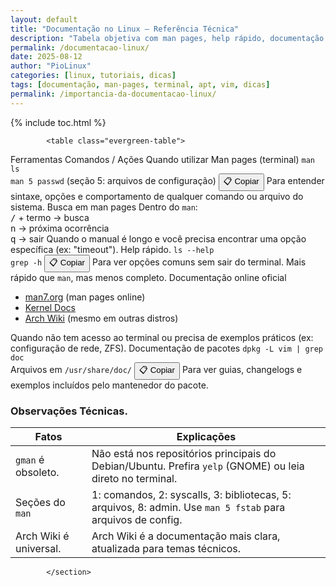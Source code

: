 ```yaml
---
layout: default
title: "Documentação no Linux – Referência Técnica"
description: "Tabela objetiva com man pages, help rápido, documentação online e pacotes — sem fluff, só fontes e comandos reais."
permalink: /documentacao-linux/
date: 2025-08-12
author: "PioLinux"
categories: [linux, tutoriais, dicas]
tags: [documentação, man-pages, terminal, apt, vim, dicas]
permalink: /importancia-da-documentacao-linux/
---
```





{% include toc.html %}

<section class="post-content">


            <table class="evergreen-table">
  <thead>
    <tr>
      <th>Ferramentas</th>
      <th>Comandos / Ações</th>
      <th>Quando utilizar</th>
    </tr>
  </thead>
  <tbody>
    <tr>
      <td data-label="Ferramenta">Man pages (terminal)</td>
      <td data-label="Comando / Ação">
        <code>man ls</code><br>
        <code>man 5 passwd</code> (seção 5: arquivos de configuração)
        <button class="copy-btn" data-command="man ls">📋 Copiar</button>
      </td>
      <td data-label="Quando usar">Para entender sintaxe, opções e comportamento de qualquer comando ou arquivo do sistema.</td>
    </tr>
    <tr>
      <td data-label="Ferramenta">Busca em man pages</td>
      <td data-label="Comando / Ação">
        Dentro do <code>man</code>:<br>
        <kbd>/</kbd> + termo → busca<br>
        <kbd>n</kbd> → próxima ocorrência<br>
        <kbd>q</kbd> → sair
      </td>
      <td data-label="Quando usar">Quando o manual é longo e você precisa encontrar uma opção específica (ex: "timeout").</td>
    </tr>
    <tr>
      <td data-label="Ferramenta">Help rápido.</td>
      <td data-label="Comando / Ação">
        <code>ls --help</code><br>
        <code>grep -h</code>
        <button class="copy-btn" data-command="ls --help">📋 Copiar</button>
      </td>
      <td data-label="Quando usar">Para ver opções comuns sem sair do terminal. Mais rápido que <code>man</code>, mas menos completo.</td>
    </tr>
    <tr>
      <td data-label="Ferramenta">Documentação online oficial</td>
      <td data-label="Comando / Ação">
        <ul>
          <li><a href="https://man7.org/linux/man-pages/" target="_blank">man7.org</a> (man pages online)</li>
          <li><a href="https://docs.kernel.org/" target="_blank">Kernel Docs</a></li>
          <li><a href="https://wiki.archlinux.org/" target="_blank">Arch Wiki</a> (mesmo em outras distros)</li>
        </ul>
      </td>
      <td data-label="Quando usar">Quando não tem acesso ao terminal ou precisa de exemplos práticos (ex: configuração de rede, ZFS).</td>
    </tr>
    <tr>
      <td data-label="Ferramenta">Documentação de pacotes</td>
      <td data-label="Comando / Ação">
        <code>dpkg -L vim | grep doc</code><br>
        Arquivos em <code>/usr/share/doc/</code>
        <button class="copy-btn" data-command="dpkg -L vim | grep doc">📋 Copiar</button>
      </td>
      <td data-label="Quando usar">Para ver guias, changelogs e exemplos incluídos pelo mantenedor do pacote.</td>
    </tr>
  </tbody>
</table>

<h3 id="observacoes">Observações Técnicas.</h3>
<table class="evergreen-table">
  <thead>
    <tr>
      <th>Fatos</th>
      <th>Explicações</th>
    </tr>
  </thead>
  <tbody>
    <tr>
      <td data-label="Fato"><code>gman</code> é obsoleto.</td>
      <td data-label="Explicação">Não está nos repositórios principais do Debian/Ubuntu. Prefira <code>yelp</code> (GNOME) ou leia direto no terminal.</td>
    </tr>
    <tr>
      <td data-label="Fato">Seções do <code>man</code></td>
      <td data-label="Explicação">1: comandos, 2: syscalls, 3: bibliotecas, 5: arquivos, 8: admin. Use <code>man 5 fstab</code> para arquivos de config.</td>
    </tr>
    <tr>
      <td data-label="Fato">Arch Wiki é universal.</td>
      <td data-label="Explicação">Arch Wiki é a documentação mais clara, atualizada para temas técnicos.</td>
    </tr>
  </tbody>
</table>
            
            </section>
   

